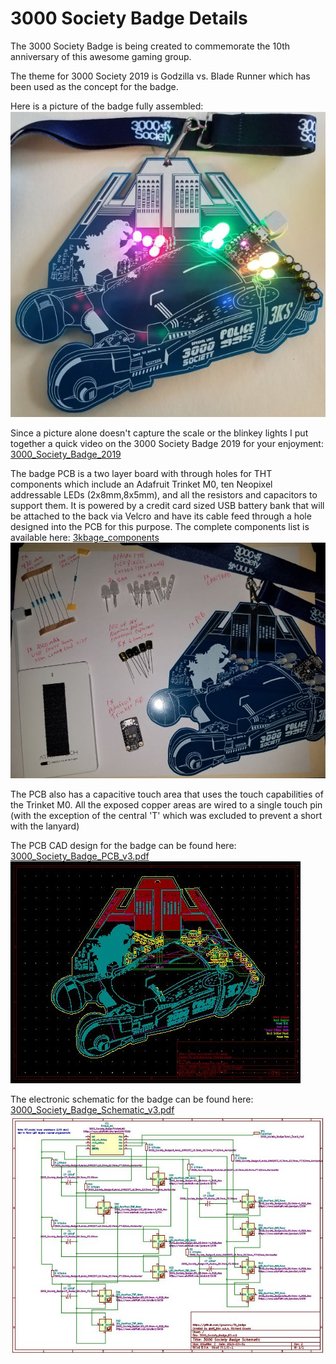 # 3000 Society Badge Details

The 3000 Society Badge is being created to commemorate the 10th anniversary of this awesome gaming group.

The theme for 3000 Society 2019 is Godzilla vs. Blade Runner which has been used as the concept for the badge.

Here is a picture of the badge fully assembled:
![3kbadge](3kbadge.JPG)

Since a picture alone doesn't capture the scale or the blinkey lights I put together a quick video on the 3000 Society Badge 2019 for your enjoyment:
[3000_Society_Badge_2019](https://youtu.be/W0jq3bSK5AE)

The badge PCB is a two layer board with through holes for THT components which include an Adafruit Trinket M0, ten Neopixel addressable LEDs (2x8mm,8x5mm), and all the resistors and capacitors to support them.
It is powered by a credit card sized USB battery bank that will be attached to the back via Velcro and have its cable feed through a hole designed into the PCB for this purpose.
The complete components list is available here: [3kbage_components](3kbadge_components.md)
![3kbadge_components](3kbadge_components.JPG)

The PCB also has a capacitive touch area that uses the touch capabilities of the Trinket M0.  All the exposed copper areas are wired to a single touch pin (with the exception of the central 'T' which was excluded to prevent a short with the lanyard)

The PCB CAD design for the badge can be found here:
[3000_Society_Badge_PCB_v3.pdf](3000_Society_Badge_PCB_v3.pdf)
![PCB](3000_Society_Badge_PCB_v3.JPG)

The electronic schematic for the badge can be found here: [3000_Society_Badge_Schematic_v3.pdf](3000_Society_Badge_Schematic_v3.pdf)
![Schematic](3000_Society_Badge_Schematic_v3.JPG)
